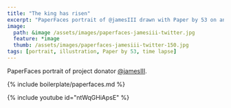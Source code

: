 ```yaml
---
title: "The king has risen"
excerpt: "PaperFaces portrait of @jamesIII drawn with Paper by 53 on an iPad."
image: 
  path: &image /assets/images/paperfaces-jamesiii-twitter.jpg 
  feature: *image
  thumb: /assets/images/paperfaces-jamesiii-twitter-150.jpg
tags: [portrait, illustration, Paper by 53, time lapse]
---
```


PaperFaces portrait of project donator [@jamesIII](http://twitter.com/jamesIII).

{% include boilerplate/paperfaces.md %}

{% include youtube id="ntWqGHiApsE" %}
